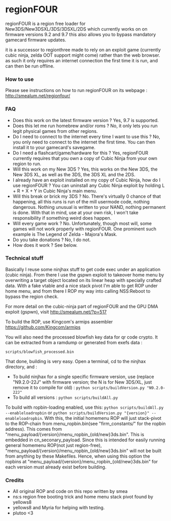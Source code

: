 regionFOUR
=======

regionFOUR is a region free loader for New3DS/New3DSXL/3DS/3DSXL/2DS which currently works on on firmware versions 9.2 and 9.7 this also allows you to bypass mandatory gamecard firmware updates.

it is a successor to regionthree made to rely on an exploit game (currently cubic ninja, zelda OOT support might come) rather than the web browser. as such it only requires an internet connection the first time it is run, and can then be run offline.

### How to use

Please see instructions on how to run regionFOUR on its webpage : http://smealum.net/regionfour/

### FAQ

- Does this work on the latest firmware version ? Yes, 9.7 is supported.
- Does this let me run homebrew and/or roms ? No, it only lets you run legit physical games from other regions.
- Do I need to connect to the internet every time I want to use this ? No, you only need to connect to the internet the first time. You can then install it to your gamecard's savegame.
- Do I need a flashcart/game/hardware for this ? Yes, regionFOUR currently requires that you own a copy of Cubic Ninja from your own region to run.
- Will this work on my New 3DS ? Yes, this works on the New 3DS, the New 3DS XL, as well as the 3DS, the 3DS XL and the 2DS.
- I already have an exploit installed on my copy of Cubic Ninja, how do I use regionFOUR ? You can uninstall any Cubic Ninja exploit by holding L + R + X + Y in Cubic Ninja's main menu.
- Will this break or brick my 3DS ? No. There's virtually 0 chance of that happening, all this runs is run of the mill usermode code, nothing dangerous. Nothing unusual is written to your NAND, nothing permanent is done. With that in mind, use at your own risk, I won't take responsibility if something weird does happen.
- Will every game work ? No. Unfortunately, though most will, some games will not work properly with regionFOUR. One prominent such example is The Legend of Zelda - Majora's Mask.
- Do you take donations ? No, I do not.
- How does it work ? See below.

### Technical stuff

Basically I reuse some ninjhax stuff to get code exec under an application (cubic ninja). From there I use the gspwn exploit to takeover home menu by overwriting a target object located on its linear heap with specially crafted data. With a fake vtable and a nice stack pivot I'm able to get ROP under home menu, and from there I ROP my way into calling NSS:Reboot to bypass the region check.

For more detail on the cubic-ninja part of regionFOUR and the GPU DMA exploit (gspwn), visit http://smealum.net/?p=517

To build the ROP, use Kingcom's armips assembler https://github.com/Kingcom/armips
	
You will also need the processed blowfish key data for qr code crypto. It can be extracted from a ramdump or generated from exefs data :

	scripts/blowfish_processed.bin

That done, building is very easy. Open a terminal, cd to the ninjhax directory, and :

- To build ninjhax for a single specific firmware version, use (replace "N9.2.0-22J" with firmware version; the N is for New 3DS/XL, just remove it to compile for old) : `python scripts/buildVersion.py "N9.2.0-22J"`
- To build all versions : `python scripts/buildAll.py`

To build with ropbin-loading enabled, use this: `python scripts/buildAll.py --enableloadropbin` or `python scripts/buildVersion.py "{version}" --enableloadropbin`. With this, the initial homemenu ROP will just stack-pivot to the ROP-chain from menu_ropbin.bin(see "firm_constants/" for the ropbin address). This comes from "menu_payload/{version}/menu_ropbin_{old/new}3ds.bin". This is embedded in cn_seconary_payload. Since this is intended for easily running general homemenu ROP(not just region-free), "menu_payload/{version}/menu_ropbin_{old/new}3ds.bin" will not be built from anything by these Makefiles. Hence, when using this option the ropbins at "menu_payload/{version}/menu_ropbin_{old/new}3ds.bin" for each version must already exist before building.

### Credits

- All original ROP and code on this repo written by smea
- ns:s region free booting trick and home menu stack pivot found by yellows8
- yellows8 and Myria for helping with testing.
- plutoo <3
